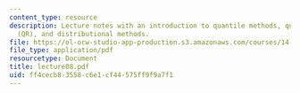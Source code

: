 ```yaml
---
content_type: resource
description: Lecture notes with an introduction to quantile methods, quantile regression
  (QR), and distributional methods.
file: https://ol-ocw-studio-app-production.s3.amazonaws.com/courses/14-385-nonlinear-econometric-analysis-fall-2007/ff4cecb83558c6e1cf44575ff9f9a7f1_lecture08.pdf
file_type: application/pdf
resourcetype: Document
title: lecture08.pdf
uid: ff4cecb8-3558-c6e1-cf44-575ff9f9a7f1
---
```


